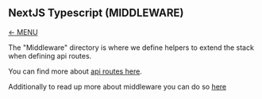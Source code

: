 ## NextJS Typescript (MIDDLEWARE)

<a href="MAIN.md">&larr; MENU</a>

The "Middleware" directory is where we define helpers to extend the stack when defining api routes.

You can find more about [api routes here](https://nextjs.org/docs/api-routes/introduction).

Additionally to read up more about middleware you can do so [here](https://nextjs.org/docs/api-routes/api-middlewares) 
